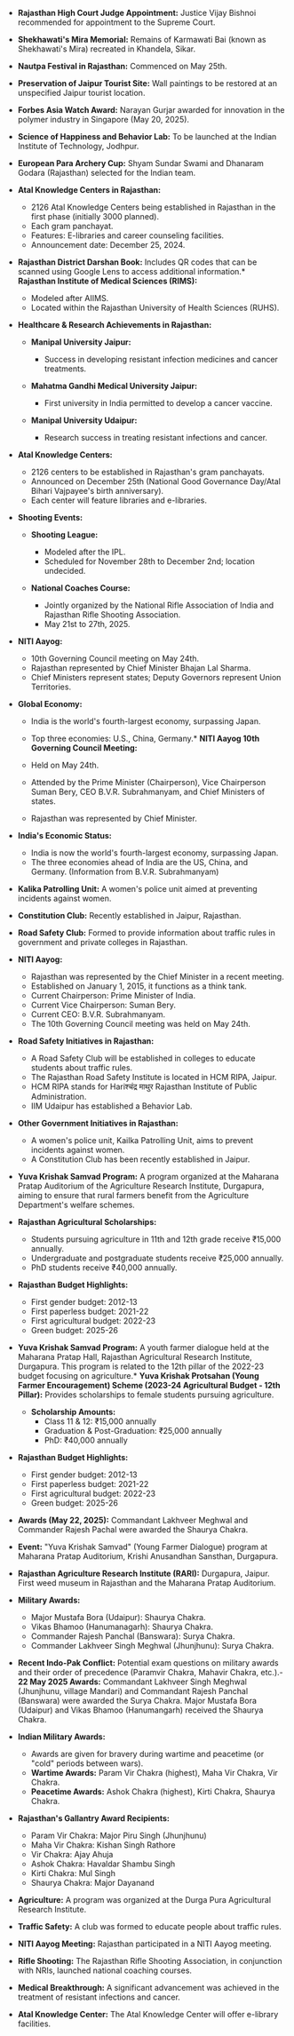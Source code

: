 *   **Rajasthan High Court Judge Appointment:** Justice Vijay Bishnoi recommended for appointment to the Supreme Court.
*   **Shekhawati's Mira Memorial:** Remains of Karmawati Bai (known as Shekhawati's Mira) recreated in Khandela, Sikar.
*   **Nautpa Festival in Rajasthan:** Commenced on May 25th.
*   **Preservation of Jaipur Tourist Site:** Wall paintings to be restored at an unspecified Jaipur tourist location.
*   **Forbes Asia Watch Award:** Narayan Gurjar awarded for innovation in the polymer industry in Singapore (May 20, 2025).
*   **Science of Happiness and Behavior Lab:** To be launched at the Indian Institute of Technology, Jodhpur.
*   **European Para Archery Cup:** Shyam Sundar Swami and Dhanaram Godara (Rajasthan) selected for the Indian team.

*   **Atal Knowledge Centers in Rajasthan:**

    *   2126 Atal Knowledge Centers being established in Rajasthan in the first phase (initially 3000 planned).
    *   Each gram panchayat.
    *   Features: E-libraries and career counseling facilities.
    *   Announcement date: December 25, 2024.

*   **Rajasthan District Darshan Book:** Includes QR codes that can be scanned using Google Lens to access additional information.*   **Rajasthan Institute of Medical Sciences (RIMS):**

    *   Modeled after AIIMS.
    *   Located within the Rajasthan University of Health Sciences (RUHS).

*   **Healthcare & Research Achievements in Rajasthan:**

    *   **Manipal University Jaipur:**

        *   Success in developing resistant infection medicines and cancer treatments.
    *   **Mahatma Gandhi Medical University Jaipur:**

        *   First university in India permitted to develop a cancer vaccine.
    *   **Manipal University Udaipur:**

        *   Research success in treating resistant infections and cancer.

*   **Atal Knowledge Centers:**

    *   2126 centers to be established in Rajasthan's gram panchayats.
    *   Announced on December 25th (National Good Governance Day/Atal Bihari Vajpayee's birth anniversary).
    *   Each center will feature libraries and e-libraries.

*   **Shooting Events:**

    *   **Shooting League:**

        *   Modeled after the IPL.
        *   Scheduled for November 28th to December 2nd; location undecided.
    *   **National Coaches Course:**

        *   Jointly organized by the National Rifle Association of India and Rajasthan Rifle Shooting Association.
        *   May 21st to 27th, 2025.

*   **NITI Aayog:**

    *   10th Governing Council meeting on May 24th.
    *   Rajasthan represented by Chief Minister Bhajan Lal Sharma.
    *   Chief Ministers represent states; Deputy Governors represent Union Territories.

*   **Global Economy:**

    *   India is the world's fourth-largest economy, surpassing Japan.
    *   Top three economies: U.S., China, Germany.*   **NITI Aayog 10th Governing Council Meeting:**

    *   Held on May 24th.
    *   Attended by the Prime Minister (Chairperson), Vice Chairperson Suman Bery, CEO B.V.R. Subrahmanyam, and Chief Ministers of states.
    *   Rajasthan was represented by Chief Minister.

*   **India's Economic Status:**

    *   India is now the world's fourth-largest economy, surpassing Japan.
    *   The three economies ahead of India are the US, China, and Germany. (Information from B.V.R. Subrahmanyam)

*   **Kalika Patrolling Unit:** A women's police unit aimed at preventing incidents against women.

*   **Constitution Club:** Recently established in Jaipur, Rajasthan.

*   **Road Safety Club:** Formed to provide information about traffic rules in government and private colleges in Rajasthan.

*   **NITI Aayog:**

    *   Rajasthan was represented by the Chief Minister in a recent meeting.
    *   Established on January 1, 2015, it functions as a think tank.
    *   Current Chairperson: Prime Minister of India.
    *   Current Vice Chairperson: Suman Bery.
    *   Current CEO: B.V.R. Subrahmanyam.
    *   The 10th Governing Council meeting was held on May 24th.

*   **Road Safety Initiatives in Rajasthan:**

    *   A Road Safety Club will be established in colleges to educate students about traffic rules.
    *   The Rajasthan Road Safety Institute is located in HCM RIPA, Jaipur.
    *   HCM RIPA stands for Hariश्चंद्र माथुर Rajasthan Institute of Public Administration.
    *   IIM Udaipur has established a Behavior Lab.

*   **Other Government Initiatives in Rajasthan:**

    *   A women's police unit, Kailka Patrolling Unit, aims to prevent incidents against women.
    *   A Constitution Club has been recently established in Jaipur.

*   **Yuva Krishak Samvad Program:** A program organized at the Maharana Pratap Auditorium of the Agriculture Research Institute, Durgapura, aiming to ensure that rural farmers benefit from the Agriculture Department's welfare schemes.

*   **Rajasthan Agricultural Scholarships:**

    *   Students pursuing agriculture in 11th and 12th grade receive ₹15,000 annually.
    *   Undergraduate and postgraduate students receive ₹25,000 annually.
    *   PhD students receive ₹40,000 annually.

*   **Rajasthan Budget Highlights:**

    *   First gender budget: 2012-13
    *   First paperless budget: 2021-22
    *   First agricultural budget: 2022-23
    *   Green budget: 2025-26

*   **Yuva Krishak Samvad Program:** A youth farmer dialogue held at the Maharana Pratap Hall, Rajasthan Agricultural Research Institute, Durgapura. This program is related to the 12th pillar of the 2022-23 budget focusing on agriculture.*   **Yuva Krishak Protsahan (Young Farmer Encouragement) Scheme (2023-24 Agricultural Budget - 12th Pillar):** Provides scholarships to female students pursuing agriculture.

    *   **Scholarship Amounts:**
        *   Class 11 & 12: ₹15,000 annually
        *   Graduation & Post-Graduation: ₹25,000 annually
        *   PhD: ₹40,000 annually

*   **Rajasthan Budget Highlights:**

    *   First gender budget: 2012-13
    *   First paperless budget: 2021-22
    *   First agricultural budget: 2022-23
    *   Green budget: 2025-26

*   **Awards (May 22, 2025):** Commandant Lakhveer Meghwal and Commander Rajesh Pachal were awarded the Shaurya Chakra.

*   **Event:** "Yuva Krishak Samvad" (Young Farmer Dialogue) program at Maharana Pratap Auditorium, Krishi Anusandhan Sansthan, Durgapura.

*   **Rajasthan Agriculture Research Institute (RARI):** Durgapura, Jaipur. First weed museum in Rajasthan and the Maharana Pratap Auditorium.

*   **Military Awards:**

    *   Major Mustafa Bora (Udaipur): Shaurya Chakra.
    *   Vikas Bhamoo (Hanumanagarh): Shaurya Chakra.
    *   Commander Rajesh Panchal (Banswara): Surya Chakra.
    *   Commander Lakhveer Singh Meghwal (Jhunjhunu): Surya Chakra.

*   **Recent Indo-Pak Conflict:** Potential exam questions on military awards and their order of precedence (Paramvir Chakra, Mahavir Chakra, etc.).- **22 May 2025 Awards:** Commandant Lakhveer Singh Meghwal (Jhunjhunu, village Mandari) and Commandant Rajesh Panchal (Banswara) were awarded the Surya Chakra. Major Mustafa Bora (Udaipur) and Vikas Bhamoo (Hanumangarh) received the Shaurya Chakra.

- **Indian Military Awards:**
    - Awards are given for bravery during wartime and peacetime (or "cold" periods between wars).
    - **Wartime Awards:** Param Vir Chakra (highest), Maha Vir Chakra, Vir Chakra.
    - **Peacetime Awards:** Ashok Chakra (highest), Kirti Chakra, Shaurya Chakra.

- **Rajasthan's Gallantry Award Recipients:**
    - Param Vir Chakra: Major Piru Singh (Jhunjhunu)
    - Maha Vir Chakra: Kishan Singh Rathore
    - Vir Chakra: Ajay Ahuja
    - Ashok Chakra: Havaldar Shambu Singh
    - Kirti Chakra: Mul Singh
    - Shaurya Chakra: Major Dayanand

- **Agriculture:** A program was organized at the Durga Pura Agricultural Research Institute.

- **Traffic Safety:** A club was formed to educate people about traffic rules.

- **NITI Aayog Meeting:** Rajasthan participated in a NITI Aayog meeting.

- **Rifle Shooting:** The Rajasthan Rifle Shooting Association, in conjunction with NRIs, launched national coaching courses.

- **Medical Breakthrough:** A significant advancement was achieved in the treatment of resistant infections and cancer.

- **Atal Knowledge Center:** The Atal Knowledge Center will offer e-library facilities.